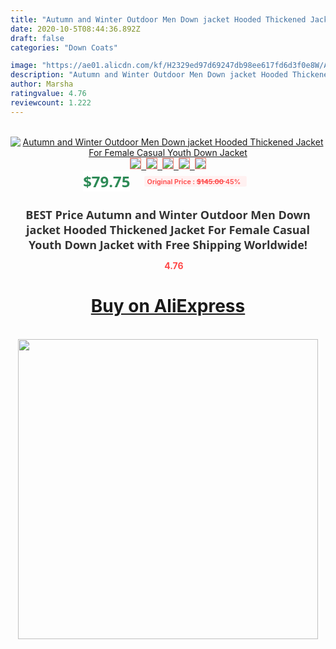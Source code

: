 ```yaml
---
title: "Autumn and Winter Outdoor Men Down jacket Hooded Thickened Jacket For Female Casual Youth Down Jacket"
date: 2020-10-5T08:44:36.892Z
draft: false
categories: "Down Coats"

image: "https://ae01.alicdn.com/kf/H2329ed97d69247db98ee617fd6d3f0e8W/Autumn-and-Winter-Outdoor-Men-Down-jacket-Hooded-Thickened-Jacket-For-Female-Casual-Youth-Down-Jacket.jpg"
description: "Autumn and Winter Outdoor Men Down jacket Hooded Thickened Jacket For Female Casual Youth Down Jacket"
author: Marsha
ratingvalue: 4.76
reviewcount: 1.222
---
```

<br>
<div style="text-align: center;">
<a href="https://s.click.aliexpress.com/e/_9v8AC9" target="_blank" rel="nofollow noopener noreferrer"><img alt="Autumn and Winter Outdoor Men Down jacket Hooded Thickened Jacket For Female Casual Youth Down Jacket" class="magnifier-image" src="https://ae01.alicdn.com/kf/H2329ed97d69247db98ee617fd6d3f0e8W/Autumn-and-Winter-Outdoor-Men-Down-jacket-Hooded-Thickened-Jacket-For-Female-Casual-Youth-Down-Jacket.jpg_640x640.jpg">
<br>
<img style="border:1px solid salmon" src="https://ae01.alicdn.com/kf/H2329ed97d69247db98ee617fd6d3f0e8W/Autumn-and-Winter-Outdoor-Men-Down-jacket-Hooded-Thickened-Jacket-For-Female-Casual-Youth-Down-Jacket.jpg_120x120.jpg">&nbsp;&nbsp;<img style="border:1px solid salmon" src="https://ae01.alicdn.com/kf/H7570e99fe66645429fb15a5bcc65c546T/Autumn-and-Winter-Outdoor-Men-Down-jacket-Hooded-Thickened-Jacket-For-Female-Casual-Youth-Down-Jacket.jpg_120x120.jpg">&nbsp;&nbsp;<img style="border:1px solid salmon" src="https://ae01.alicdn.com/kf/H72e9f8f5a604403284bb2c054708aaf9s/Autumn-and-Winter-Outdoor-Men-Down-jacket-Hooded-Thickened-Jacket-For-Female-Casual-Youth-Down-Jacket.jpg_120x120.jpg">&nbsp;&nbsp;<img style="border:1px solid salmon" src="https://ae01.alicdn.com/kf/H441a6f6385e442ea9c9ddb14edee6c720/Autumn-and-Winter-Outdoor-Men-Down-jacket-Hooded-Thickened-Jacket-For-Female-Casual-Youth-Down-Jacket.jpg_120x120.jpg">&nbsp;&nbsp;<img style="border:1px solid salmon" src="https://ae01.alicdn.com/kf/H7c20fd143a9c48a4bed34c5cf7ce4b1bF/Autumn-and-Winter-Outdoor-Men-Down-jacket-Hooded-Thickened-Jacket-For-Female-Casual-Youth-Down-Jacket.jpg_120x120.jpg"></a></div><br0>
<div style="text-align: center;"><span style="background-color: white; border: 0px; box-sizing: border-box; color: seagreen; display: inline-block; font-family: &quot;open sans&quot; , &quot;arial&quot; , &quot;helvetica&quot; , sans-serif , &quot;heiti&quot;; font-size: 24px; font-stretch: inherit; font-weight: 700; line-height: inherit; margin: 0px 10px 0px 0px; padding: 0px; vertical-align: middle;">$79.75 </span>
<span style="background: rgb(255 , 241 , 241); border-radius: 3px; border: 0px; box-sizing: border-box; color: #ff4747; display: inline-block; font-family: inherit; font-size: 12px; font-stretch: inherit; font-style: inherit; font-variant: inherit; font-weight: 600; line-height: inherit; margin: 0px; padding: 2px 5px; transform: scale(0.9); vertical-align: middle;">Original Price : <b style="text-decoration: line-through;">$145.00 </b> 45%&nbsp;&nbsp;</span></div>
<h1 style="color: #333333; display: inline-block; font-family: &quot;open sans&quot; , &quot;arial&quot; , &quot;helvetica&quot; , sans-serif , &quot;heiti&quot;; font-size: 18px; font-stretch: inherit; font-weight: 700; text-align: center;">BEST Price Autumn and Winter Outdoor Men Down jacket Hooded Thickened Jacket For Female Casual Youth Down Jacket with Free Shipping Worldwide!</h1>
<div style="color: #ff4747; text-align: center;">
<img src="https://4.bp.blogspot.com/-M0ZcTcb-5uY/XleCXlxnR4I/AAAAAAAAAEc/OrjgMkXV1oMQFaCRZj5HQwOCBcu3w1FegCPcBGAYYCw/s1600/star.png" style="height: 15px;">&nbsp;<b>4.76</b></div>
<div class="button_cont" align="center"><a class="buynow_a" href="https://s.click.aliexpress.com/e/_9v8AC9" target="_blank" rel="nofollow noopener noreferrer"><H1>Buy on AliExpress</H1></a></div><br>
<div class="separator" style="clear: both; text-align: center;">
<img src="https://lh3.googleusercontent.com/-pTy5HemUv9M/XlePHvY0dAI/AAAAAAAAAE4/0nX5iRUoIWY8eMW9Dpxeirr157OZliDIgCLcBGAsYHQ/s1600/badge.gif" width="480">
</div>
